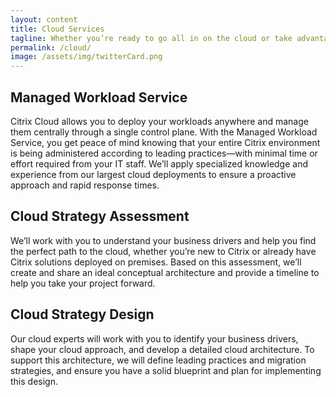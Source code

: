 ```yaml
---
layout: content
title: Cloud Services
tagline: Whether you’re ready to go all in on the cloud or take advantage of a hybrid model, we will design a solution that works for you. We’ll also help you deploy, maintain, and optimize your Citrix Cloud services.
permalink: /cloud/
image: /assets/img/twitterCard.png
---
```


## Managed Workload Service

Citrix Cloud allows you to deploy your workloads anywhere and manage them centrally through a single control plane. With the Managed Workload Service, you get peace of mind knowing that your entire Citrix environment is being administered according to leading practices—with minimal time or effort required from your IT staff. We’ll apply specialized knowledge and experience from our largest cloud deployments to ensure a proactive approach and rapid response times. 

## Cloud Strategy Assessment

We’ll work with you to understand your business drivers and help you find the perfect path to the cloud, whether you’re new to Citrix or already have Citrix solutions deployed on premises. Based on this assessment, we’ll create and share an ideal conceptual architecture and provide a timeline to help you take your project forward. 

## Cloud Strategy Design

Our cloud experts will work with you to identify your business drivers, shape your cloud approach, and develop a detailed cloud architecture. To support this architecture, we will define leading practices and migration strategies, and ensure you have a solid blueprint and plan for implementing this design.  